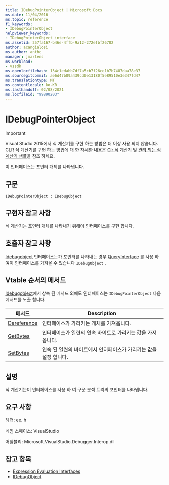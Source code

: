 ```yaml
---
title: IDebugPointerObject | Microsoft Docs
ms.date: 11/04/2016
ms.topic: reference
f1_keywords:
- IDebugPointerObject
helpviewer_keywords:
- IDebugPointerObject interface
ms.assetid: 257fa167-b46e-4ffb-9a12-272efbf26702
author: acangialosi
ms.author: anthc
manager: jmartens
ms.workload:
- vssdk
ms.openlocfilehash: 134c1edabb7df7a5cb7f26ce1b7b7487daa78e37
ms.sourcegitcommit: ae6d47b09a439cd0e13180f5e89510e3e347fd47
ms.translationtype: MT
ms.contentlocale: ko-KR
ms.lasthandoff: 02/08/2021
ms.locfileid: "99890203"
---
```

# <a name="idebugpointerobject"></a>IDebugPointerObject
> [!IMPORTANT]
> Visual Studio 2015에서 식 계산기를 구현 하는 방법은 더 이상 사용 되지 않습니다. CLR 식 계산기를 구현 하는 방법에 대 한 자세한 내용은 [Clr 식](https://github.com/Microsoft/ConcordExtensibilitySamples/wiki/CLR-Expression-Evaluators) 계산기 및 [관리 되는 식 계산기 샘플](https://github.com/Microsoft/ConcordExtensibilitySamples/wiki/Managed-Expression-Evaluator-Sample)을 참조 하세요.

 이 인터페이스는 포인터 개체를 나타냅니다.

## <a name="syntax"></a>구문

```
IDebugPointerObject : IDebugObject
```

## <a name="notes-for-implementers"></a>구현자 참고 사항
 식 계산기는 포인터 개체를 나타내기 위해이 인터페이스를 구현 합니다.

## <a name="notes-for-callers"></a>호출자 참고 사항
 [Idebugobject](../../../extensibility/debugger/reference/idebugobject.md) 인터페이스는가 포인터를 나타내는 경우 [QueryInterface](/cpp/atl/queryinterface) 를 사용 하 여이 인터페이스를 가져올 수 있습니다 `IDebugObject` .

## <a name="methods-in-vtable-order"></a>Vtable 순서의 메서드
 [Idebugobject](../../../extensibility/debugger/reference/idebugobject.md)에서 상속 된 메서드 외에도 인터페이스는 `IDebugPointerObject` 다음 메서드를 노출 합니다.

|메서드|Description|
|------------|-----------------|
|[Dereference](../../../extensibility/debugger/reference/idebugpointerobject-dereference.md)|인터페이스가 가리키는 개체를 가져옵니다.|
|[GetBytes](../../../extensibility/debugger/reference/idebugpointerobject-getbytes.md)|인터페이스가 일련의 연속 바이트로 가리키는 값을 가져옵니다.|
|[SetBytes](../../../extensibility/debugger/reference/idebugpointerobject-setbytes.md)|연속 된 일련의 바이트에서 인터페이스가 가리키는 값을 설정 합니다.|

## <a name="remarks"></a>설명
 식 계산기는이 인터페이스를 사용 하 여 구문 분석 트리의 포인터를 나타냅니다.

## <a name="requirements"></a>요구 사항
 헤더: ee. h

 네임 스페이스: VisualStudio

 어셈블리: Microsoft.VisualStudio.Debugger.Interop.dll

## <a name="see-also"></a>참고 항목
- [Expression Evaluation Interfaces](../../../extensibility/debugger/reference/expression-evaluation-interfaces.md)
- [IDebugObject](../../../extensibility/debugger/reference/idebugobject.md)
